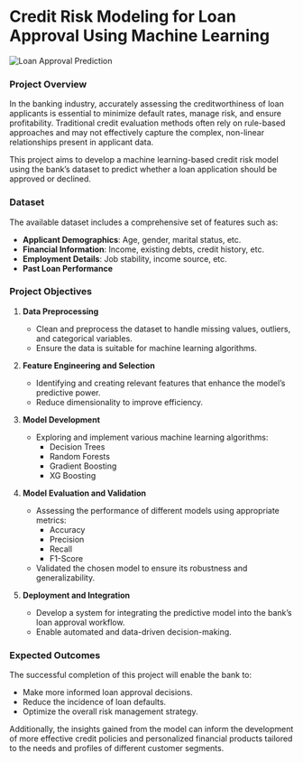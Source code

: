 # Credit Risk Modeling for Loan Approval Using Machine Learning

![Loan Approval Prediction](https://www.kaggle.com/datasets/architsharma01/loan-approval-prediction-dataset)


### Project Overview

In the banking industry, accurately assessing the creditworthiness of loan applicants is essential to minimize default rates, manage risk, and ensure profitability. Traditional credit evaluation methods often rely on rule-based approaches and may not effectively capture the complex, non-linear relationships present in applicant data. 

This project aims to develop a machine learning-based credit risk model using the bank’s dataset to predict whether a loan application should be approved or declined.

### Dataset

The available dataset includes a comprehensive set of features such as:

- **Applicant Demographics**: Age, gender, marital status, etc.
- **Financial Information**: Income, existing debts, credit history, etc.
- **Employment Details**: Job stability, income source, etc.
- **Past Loan Performance**

### Project Objectives

1. **Data Preprocessing**
   - Clean and preprocess the dataset to handle missing values, outliers, and categorical variables.
   - Ensure the data is suitable for machine learning algorithms.

2. **Feature Engineering and Selection**
   - Identifying and creating relevant features that enhance the model’s predictive power.
   - Reduce dimensionality to improve efficiency.

3. **Model Development**
   - Exploring and implement various machine learning algorithms:
     - Decision Trees
     - Random Forests
     - Gradient Boosting
     - XG Boosting

4. **Model Evaluation and Validation**
   - Assessing the performance of different models using appropriate metrics:
     - Accuracy
     - Precision
     - Recall
     - F1-Score
   - Validated the chosen model to ensure its robustness and generalizability.

5. **Deployment and Integration**
   - Develop a system for integrating the predictive model into the bank’s loan approval workflow.
   - Enable automated and data-driven decision-making.

### Expected Outcomes

The successful completion of this project will enable the bank to:

- Make more informed loan approval decisions.
- Reduce the incidence of loan defaults.
- Optimize the overall risk management strategy.

Additionally, the insights gained from the model can inform the development of more effective credit policies and personalized financial products tailored to the needs and profiles of different customer segments.
